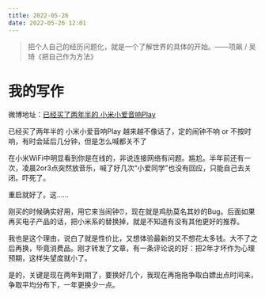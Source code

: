 ```yaml
---
title: 2022-05-26
date: 2022-05-26 12:01
---
```

>  把个人自己的经历问题化，就是一个了解世界的具体的开始。——项飙 / 吴琦《把自己作为方法》

# 我的写作

微博地址：[已经买了两年半的 小米小爱音响Play](https://weibo.com/3276875390/LuM2LAzA5)

已经买了两年半的 小米小爱音响Play 越来越不像话了，定的闹钟不响 or 不按时响，有时会延后几分钟，但是怎么喊都关不了

在小米WiFi中明显看到你是在线的，非说连接网络有问题。尴尬。半年前还有一次，凌晨2or3点突然放音乐，喊了好几次“小爱同学”也没有回应，只能自己去关闭。吓死了。

重启就好了。这……

刚买的时候确实好用，用它来当闹钟⏰，现在就是鸡肋莫名其妙的Bug。后面如果再买电子产品的话，把小米系的替换掉，就是不知道有没有其他更好的推荐。

我也是这个理由，说白了就是性价比，又想体验最新的又不想花太多钱。大不了之后再换，毕竟消费品。刚才转发了文章，有一条评论说的好：把2年才坏作为心理预期，这样失望度就小了。

是的，关键是现在两年到期了，要换好几个，我现在再拖拖争取白嫖出点时间来，争取平均分布下，一年更换少一点。